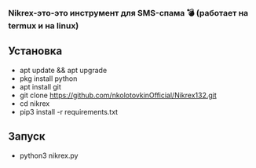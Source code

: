 ### Nikrex-это-это инструмент для SMS-спама :bomb:  (работает на termux и на linux)
## Установка
* apt update && apt upgrade
* pkg install python
* apt install git
* git clone https://github.com/nkolotovkinOfficial/Nikrex132.git
* cd nikrex
* pip3 install -r requirements.txt
## Запуск
* python3 nikrex.py
